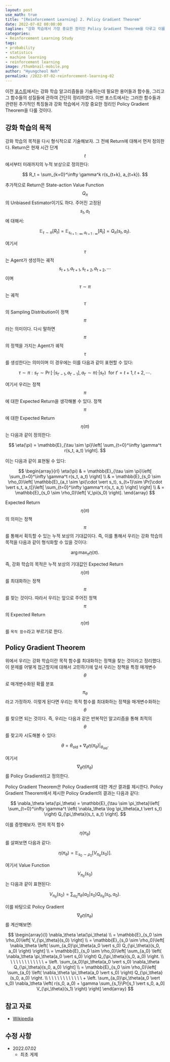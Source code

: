 ```yaml
---
layout: post
use_math: true
title: "[Reinforcement Learning] 2. Policy Gradient Theorem"
date: 2022-07-02 00:00:00
tagline: "강화 학습에서 가장 중요한 정리인 Policy Gradient Theorem을 다루고 이를 통한 기초적인 알고리즘인 REINFORCE에 대해서 정리"
categories:
- Reinforcement Learning Study
tags:
- probability
- statistics
- machine learning
- reinforcement learning
image: /thumbnail-mobile.png
author: "Hyungcheol Noh"
permalink: /2022-07-02-reinforcement-learning-02
---
```


이전 [포스트](https://hcnoh.github.io/2022-07-01-reinforcement-learning-01)에서는 강화 학습 알고리즘들을 기술하는데 필요한 용어들과 함수들, 그리고 그 함수들의 성질들에 관하여 간단히 정리하였다. 이번 포스트에서는 그러한 함수들과 관련된 추가적인 특징들과 강화 학습에서 가장 중요한 정리인 Policy Gradient Theorem을 다룰 것이다.

## 강화 학습의 목적
강화 학습의 목적을 다시 형식적으로 기술해보자. 그 전에 Return에 대해서 먼저 정의한다. Return은 현재 시간 단계 $$t$$에서부터 미래까지의 누적 보상으로 정의한다:

$$
R_t = \sum_{k=0}^\infty \gamma^k r(s_{t+k}, a_{t+k}).
$$

추가적으로 Return은 State-action Value Function $$Q_\pi$$의 Unbiased Estimator이기도 하다. 주어진 고정된 $$s_t, a_t$$에 대해서:

$$
\mathbb{E}_{\tau \sim \pi}[R_t] = \mathbb{E}_{s_{t+1:\infty}, a_{t+1:\infty}}[R_t] = Q_\pi(s_t, a_t).
$$

여기서 $$\tau$$는 Agent가 생성하는 궤적 $$s_{t+1}, a_{t+1}, s_{t+2}, a_{t+2}, \cdots$$이며 $$\tau \sim \pi$$는 궤적 $$\tau$$의 Sampling Distribution이 정책 $$\pi$$라는 의미이다. 다시 말하면 $$\pi$$의 정책을 가지는 Agent가 궤적 $$\tau$$를 생성한다는 의미이며 이 경우에는 이를 다음과 같이 표현할 수 있다:

$$
\tau \sim \pi : s_{t'} \sim \Pr[\cdot \vert s_{t'-1}, a_{t'-1}], a_{t'} \sim \pi(\cdot \vert s_{t'}) \ \ \text{for} \ t'=t+1, t+2, \cdots.
$$

여기서 우리는 정책 $$\pi$$에 대한 Expected Return을 생각해볼 수 있다. 정책 $$\pi$$에 대한 Expected Return $$\eta(\pi)$$는 다음과 같이 정의한다:

$$
\eta(\pi) = \mathbb{E}_{\tau \sim \pi}\left[ \sum_{t=0}^\infty \gamma^t r(s_t, a_t) \right].
$$

이는 다음과 같이 표현될 수 있다:

$$
\begin{array}{rl}
\eta(\pi)
& = \mathbb{E}_{\tau \sim \pi}\left[ \sum_{t=0}^\infty \gamma^t r(s_t, a_t) \right] \\
& = \mathbb{E}_{s_0 \sim \rho_0}\left[ \mathbb{E}_{a_t \sim \pi(\cdot \vert s_t), s_{t+1}\sim \Pr[\cdot \vert s_t, a_t]}\left[ \sum_{t=0}^\infty \gamma^t r(s_t, a_t) \right] \right] \\
& = \mathbb{E}_{s_0 \sim \rho_0}\left[ V_\pi(s_0) \right].
\end{array}
$$

Expected Return $$\eta(\pi)$$의 의미는 정책 $$\pi$$를 통해서 획득할 수 있는 누적 보상의 기대값이다. 즉, 이를 통해서 우리는 강화 학습의 목적을 다음과 같이 형식화할 수 있을 것이다:

$$
\arg \max_\pi \eta(\pi).
$$

즉, 강화 학습의 목적은 누적 보상의 기대값인 Expected Return $$\eta(\pi)$$를 최대화하는 정책 $$\pi$$를 찾는 것이다. 따라서 우리는 앞으로 주어진 정책 $$\pi$$의 Expected Return $$\eta(\pi)$$를 `목적 함수`라고 부르기로 한다.

## Policy Gradient Theorem
위에서 우리는 강화 학습이란 목적 함수를 최대화하는 정책을 찾는 것이라고 정리했다. 이 문제를 어떻게 접근할지에 대해서 고민하기에 앞서 우리는 정책을 특정 매개변수 $$\theta$$로 매개변수화된 확률 분포 $$\pi_\theta$$라고 가정하자. 이렇게 된다면 우리는 목적 함수를 최대화하는 정책을 매개변수화하는 $$\theta$$를 찾으면 되는 것이다. 즉, 우리는 다음과 같은 반복적인 알고리즘을 통해 최적의 $$\theta$$를 찾고자 시도해볼 수 있다:

$$
\theta = \theta_{\text{old}} + \left. \nabla_\theta \eta(\pi_\theta)\right\vert_{\theta_{\text{old}}}.
$$

여기서 $$\nabla_\theta \eta(\pi_\theta)$$를 Policy Gradient라고 정의한다.

Policy Gradient Theorem은 Policy Gradient에 대한 계산 결과를 제시한다. Policy Gradient Theorem에서 제시한 Policy Gradient의 결과는 다음과 같다:

$$
\nabla_\theta \eta(\pi_\theta) = \mathbb{E}_{\tau \sim \pi_\theta}\left[ \sum_{t=0}^\infty \gamma^t \left( \nabla_\theta \log \pi_\theta(a_t \vert s_t) \right) Q_{\pi_\theta}(s_t, a_t) \right].
$$

이를 증명해보자. 먼저 목적 함수 $$\eta(\pi_\theta)$$를 살펴보면 다음과 같다:

$$
\eta(\pi_\theta) = \mathbb{E}_{s_0 \sim \rho_0}\left[ V_{\pi_\theta}(s_0) \right].
$$

여기서 Value Function $$V_{\pi_\theta}(s_0)$$는 다음과 같이 표현된다:

$$
V_{\pi_\theta}(s_0) = \sum_{a_0}\pi_\theta(a_0 \vert s_0)Q_{\pi_\theta}(s_0, a_0).
$$

이를 바탕으로 Policy Gradient $$\nabla_\theta \eta(\pi_\theta)$$를 계산해보면:

$$
\begin{array}{l}
\nabla_\theta \eta(\pi_\theta) \\
= \mathbb{E}_{s_0 \sim \rho_0}\left[ V_{\pi_\theta}(s_0) \right] \\
= \mathbb{E}_{s_0 \sim \rho_0}\left[ \nabla_\theta \left( \sum_{a_0}\pi_\theta(a_0 \vert s_0) Q_{\pi_\theta}(s_0, a_0) \right) \right] \\
= \mathbb{E}_{s_0 \sim \rho_0}\left[ \sum_{a_0} \left( \nabla_\theta \pi_\theta(a_0 \vert s_0) \right) Q_{\pi_\theta}(s_0, a_0) \right. \\
\ \ \ \  \ \ \ \  \ \ \ \ + \left. \sum_{a_0}\pi_\theta(a_0 \vert s_0) \nabla_\theta Q_{\pi_\theta}(s_0, a_0) \right] \\
= \mathbb{E}_{s_0 \sim \rho_0}\left[ \sum_{a_0} \left( \nabla_\theta \pi_\theta(a_0 \vert s_0) \right) Q_{\pi_\theta}(s_0, a_0) \right. \\
\ \ \ \  \ \ \ \  \ \ \ \ + \left. \sum_{a_0}\pi_\theta(a_0 \vert s_0) \nabla_\theta \left( r(s_0, a_0) + \gamma \sum_{s_1}\Pr[s_1 \vert s_0, a_0] V_{\pi_\theta}(s_1) \right) \right]
\end{array}
$$

## 참고 자료
- [Wikipedia](https://en.wikipedia.org/wiki/Reinforcement_learning)

## 수정 사항
- 2022.07.02
    - 최초 게제